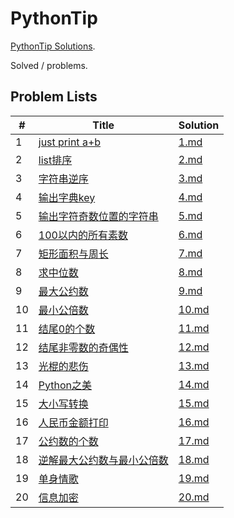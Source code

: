 # PythonTip

[PythonTip Solutions](https://github.com/ChangingFond/PythonTip).

Solved / problems.

## Problem Lists

| # | Title | Solution |
|---| ----- | -------- |
|1|[just print a+b](http://www.pythontip.com/coding/code_oj_case/1)|[1.md](01.md)|
|2|[list排序](http://www.pythontip.com/coding/code_oj_case/2)|[2.md](02.md)|
|3|[字符串逆序](http://www.pythontip.com/coding/code_oj_case/3)|[3.md](03.md)|
|4|[输出字典key](http://www.pythontip.com/coding/code_oj_case/4)|[4.md](04.md)|
|5|[输出字符奇数位置的字符串](http://www.pythontip.com/coding/code_oj_case/5)|[5.md](05.md)|
|6|[100以内的所有素数](http://www.pythontip.com/coding/code_oj_case/6)|[6.md](06.md)|
|7|[矩形面积与周长](http://www.pythontip.com/coding/code_oj_case/7)|[7.md](07.md)|
|8|[求中位数](http://www.pythontip.com/coding/code_oj_case/8)|[8.md](08.md)|
|9|[最大公约数](http://www.pythontip.com/coding/code_oj_case/9)|[9.md](09.md)|
|10|[最小公倍数](http://www.pythontip.com/coding/code_oj_case/10)|[10.md](10.md)|
|11|[结尾0的个数](http://www.pythontip.com/coding/code_oj_case/11)|[11.md](11.md)|
|12|[结尾非零数的奇偶性](http://www.pythontip.com/coding/code_oj_case/12)|[12.md](12.md)|
|13|[光棍的悲伤](http://www.pythontip.com/coding/code_oj_case/13)|[13.md](13.md)|
|14|[Python之美](http://www.pythontip.com/coding/code_oj_case/14)|[14.md](14.md)|
|15|[大小写转换](http://www.pythontip.com/coding/code_oj_case/15)|[15.md](15.md)|
|16|[人民币金额打印](http://www.pythontip.com/coding/code_oj_case/16)|[16.md](16.md)|
|17|[公约数的个数](http://www.pythontip.com/coding/code_oj_case/17)|[17.md](17.md)|
|18|[逆解最大公约数与最小公倍数](http://www.pythontip.com/coding/code_oj_case/18)|[18.md](18.md)|
|19|[单身情歌](http://www.pythontip.com/coding/code_oj_case/19)|[19.md](19.md)|
|20|[信息加密](http://www.pythontip.com/coding/code_oj_case/20)|[20.md](20.md)|

